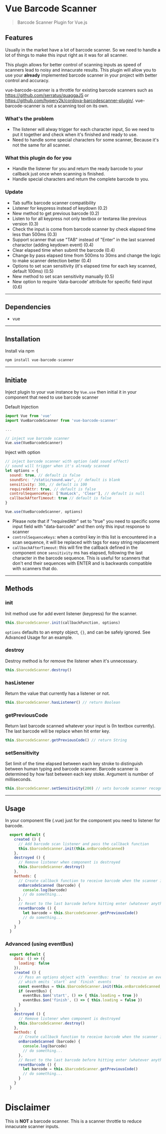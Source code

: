 # Vue Barcode Scanner
> Barcode Scanner Plugin for Vue.js

## Features
Usually in the market have a lot of barcode scanner. So we need to handle a lot of things to make this input right as it was for all scanner.

This plugin allows for better control of scanning inputs as speed of scanners lead to noisy and innacurate results. This plugin will allow you to use your **already** implemented barcode scanner in your project with better control and accuracy.

vue-barcode-scanner is a throttle for existing barcode scanners such as https://github.com/serratus/quaggaJS or https://github.com/hypery2k/cordova-barcodescanner-plugin/. vue-barcode-scanner is not a scanning tool on its own.

### What's the problem
* The listener will alway trigger for each character input, So we need to put it together and check when it's finished and ready to use.
* Need to handle some special characters for some scanner, Because it's not the same for all scanner.

### What this plugin do for you
* Handle the listener for you and return the ready barcode to your callback just once when scanning is finished.
* Handle special characters and return the complete barcode to you.

### Update
* Tab suffix barcode scanner compatibility
* Listener for keypress instead of keydown (0.2)
* New method to get previous barcode (0.2)
* Listen to for all keypress not only textbox or textarea like previous version (0.3)
* Check the input is come from barcode scanner by check elapsed time less than 500ms (0.3)
* Support scanner that use "TAB" instead of "Enter" in the last scanned charactor (adding keydown event) (0.4)
* Clear elapsed time when submit the barcode (0.4)
* Change by pass elapsed time from 500ms to 30ms and change the logic to make scanner detection better (0.4)
* Options to set scan sensitivity (it's elapsed time for each key scanned, default 100ms) (0.5)
* New method to set scan sensitivity manually (0.5)
* New option to require 'data-barcode' attribute for specific field input (0.6)

----------------------------------------
## Dependencies
* vue

----------------------------------------
## Installation
Install via npm

```javascript
npm install vue-barcode-scanner
```

----------------------------------------
## Initiate
Inject plugin to your vue instance by ```Vue.use``` then initial it in your component that need to use barcode scanner


Default Injection
```javascript
import Vue from 'vue'
import VueBarcodeScanner from 'vue-barcode-scanner'

...

// inject vue barcode scanner
Vue.use(VueBarcodeScanner)

```

Inject with option
```javascript
// inject barcode scanner with option (add sound effect)
// sound will trigger when it's already scanned
let options = {
  sound: true, // default is false
  soundSrc: '/static/sound.wav', // default is blank
  sensitivity: 300, // default is 100
  requiredAttr: true, // default is false
  controlSequenceKeys: ['NumLock', 'Clear'], // default is null
  callbackAfterTimeout: true // default is false
}

Vue.use(VueBarcodeScanner, options)

```

* Please note that if "requiredAttr" set to "true" you need to specific some input field with "data-barcode" and then only this input response to scanner
* `controlSequenceKeys`:  when a control key in this list is encountered in a scan sequence, it will be replaced with <VControlSequence> tags for easy string replacement
* `callbackAfterTimeout`: this will fire the callback defined in the component once `sensitivity` ms has elapsed, following the last character in the barcode sequence. This is useful for scanners that don't end their sequences with ENTER and is backwards compatible with scanners that do.
----------------------------------------
## Methods
### init
Init method use for add event listener (keypress) for the scanner.

```javascript
this.$barcodeScanner.init(callbackFunction, options)
```

`options` defaults to an empty object, `{}`, and can be safely ignored. See Advanced Usage for an example.

### destroy
Destroy method is for remove the listener when it's unnecessary.

```javascript
this.$barcodeScanner.destroy()
```

### hasListener
Return the value that currently has a listener or not.

```javascript
this.$barcodeScanner.hasListener() // return Boolean
```

### getPreviousCode
Return last barcode scanned whatever your input is (In textbox currently).
The last barcode will be replace when hit enter key.

```javascript
this.$barcodeScanner.getPreviousCode() // return String
```

### setSensitivity
Set limit of the time elapsed between each key stroke to distinguish between human typing and barcode scanner.
Barcode scanner is determined by how fast between each key stoke.
Argument is number of milliseconds.

```javascript
this.$barcodeScanner.setSensitivity(200) // sets barcode scanner recognition sensitivity to 200 ms
```
----------------------------------------
## Usage
In your component file (.vue) just for the component you need to listener for barcode.

```javascript
  export default {
    created () {
      // Add barcode scan listener and pass the callback function
      this.$barcodeScanner.init(this.onBarcodeScanned)
    },
    destroyed () {
      // Remove listener when component is destroyed
      this.$barcodeScanner.destroy()
    },
    methods: {
      // Create callback function to receive barcode when the scanner is already done
      onBarcodeScanned (barcode) {
        console.log(barcode)
        // do something...
      },
      // Reset to the last barcode before hitting enter (whatever anything in the input box)
      resetBarcode () {
        let barcode = this.$barcodeScanner.getPreviousCode()
        // do something...
      }
    }
  }
```
### Advanced (using eventBus)
```javascript
  export default {
    data: () => ({
      loading: false
    }),
    created () {
      // Pass an options object with `eventBus: true` to receive an eventBus back
      // which emits `start` and `finish` events
      const eventBus = this.$barcodeScanner.init(this.onBarcodeScanned, { eventBus: true })
      if (eventBus) {
        eventBus.$on('start', () => { this.loading = true })
        eventBus.$on('finish', () => { this.loading = false })
      }
    },
    destroyed () {
      // Remove listener when component is destroyed
      this.$barcodeScanner.destroy()
    },
    methods: {
      // Create callback function to receive barcode when the scanner is already done
      onBarcodeScanned (barcode) {
        console.log(barcode)
        // do something...
      },
      // Reset to the last barcode before hitting enter (whatever anything in the input box)
      resetBarcode () {
        let barcode = this.$barcodeScanner.getPreviousCode()
        // do something...
      }
    }
  }
  ```

# Disclaimer

This is **NOT** a barcode scanner. This is a scanner throttle to reduce innacurate scanner inputs.
